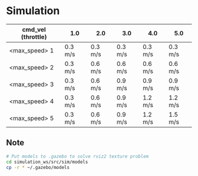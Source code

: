 # Simulation

| cmd_vel (throttle) | 1.0     | 2.0     | 3.0     | 4.0     | 5.0     |
|--------------------|---------|---------|---------|---------|---------|
| <max_speed> 1      | 0.3 m/s | 0.3 m/s | 0.3 m/s | 0.3 m/s | 0.3 m/s |
| <max_speed> 2      | 0.3 m/s | 0.6 m/s | 0.6 m/s | 0.6 m/s | 0.6 m/s |
| <max_speed> 3      | 0.3 m/s | 0.6 m/s | 0.9 m/s | 0.9 m/s | 0.9 m/s |
| <max_speed> 4      | 0.3 m/s | 0.6 m/s | 0.9 m/s | 1.2 m/s | 1.2 m/s |
| <max_speed> 5      | 0.3 m/s | 0.6 m/s | 0.9 m/s | 1.2 m/s | 1.5 m/s |

## Note

```bash
# Put models to .gazebo to solve rviz2 texture problem
cd simulation_ws/src/sim/models
cp -r * ~/.gazebo/models
```